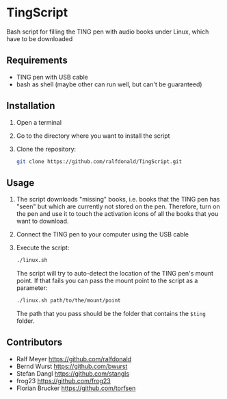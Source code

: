 # TingScript
Bash script for filling the TING pen with audio books under Linux, which have to be downloaded

## Requirements
- TING pen with USB cable
- bash as shell (maybe other can run well, but can't be guaranteed)


## Installation

1. Open a terminal

2. Go to the directory where you want to install the script

3. Clone the repository:

   ```bash
   git clone https://github.com/ralfdonald/TingScript.git
   ```

## Usage
1. The script downloads "missing" books, i.e. books that the TING pen has "seen" but which are currently not stored on the pen. Therefore, turn on the pen and
use it to touch the activation icons of all the books that you want to download.

2. Connect the TING pen to your computer using the USB cable

3. Execute the script:

   ```bash
   ./linux.sh
   ```

   The script will try to auto-detect the location of the TING pen's mount
   point. If that fails you can pass the mount point to the script as a
   parameter:

   ```bash
   ./linux.sh path/to/the/mount/point
   ```

   The path that you pass should be the folder that contains the ``$ting``
   folder.

## Contributors
- Ralf Meyer https://github.com/ralfdonald
- Bernd Wurst https://github.com/bwurst
- Stefan Dangl https://github.com/stangls
- frog23 https://github.com/frog23
- Florian Brucker https://github.com/torfsen
